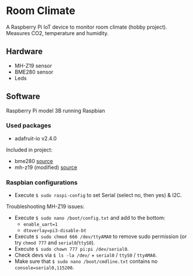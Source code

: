 # Room Climate
A Raspberry Pi IoT device to monitor room climate (hobby project). Measures CO2, temperature and humidity.

## Hardware
- MH-Z19 sensor
- BME280 sensor
- Leds

## Software
Raspberry Pi model 3B running Raspbian

### Used packages
- adafruit-io v2.4.0

Included in project:
- bme280 [source](https://github.com/kbrownlees/bme280/tree/master/bme280)
- mh-z19 (modified) [source](https://github.com/UedaTakeyuki/mh-z19/blob/master/mh_z19.py)


### Raspbian configurations
- Execute ```$ sudo raspi-config``` to set Serial (select no, then yes) & I2C.

Troubleshooting MH-Z19 issues:
- Execute ```$ sudo nano /boot/config.txt``` and add to the bottom:
  - ```enable_uart=1```
  - ```dtoverlay=pi3-disable-bt```
- Execute ```$ sudo chmod 666 /dev/ttyAMA0``` to remove sudo permission (or try ```chmod 777``` and ```serial0```/```ttyS0```).
- Execute ```$ sudo chown 777 pi:pi /dev/serial0```.
- Check devs via ```$ ls -la /dev/``` + ```serial0``` / ```ttyS0``` / ```ttyAMA0```.
- Make sure that ```$ sudo nano /boot/cmdline.txt``` contains no ```console=serial0,115200```.